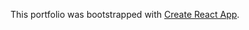 This portfolio was bootstrapped with [Create React App](https://github.com/facebook/create-react-app).
